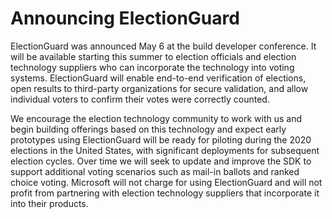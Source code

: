 
# Announcing ElectionGuard

ElectionGuard was announced May 6 at the build developer conference. It will be available starting this summer to election officials and election technology suppliers who can incorporate the technology into voting systems. ElectionGuard will enable end-to-end verification of elections, open results to third-party organizations for secure validation, and allow individual voters to confirm their votes were correctly counted. 

We encourage the election technology community to work with us and begin building offerings based on this technology and expect early prototypes using ElectionGuard will be ready for piloting during the 2020 elections in the United States, with significant deployments for subsequent election cycles. Over time we will seek to update and improve the SDK to support additional voting scenarios such as mail-in ballots and ranked choice voting. Microsoft will not charge for using ElectionGuard and will not profit from partnering with election technology suppliers that incorporate it into their products. 
